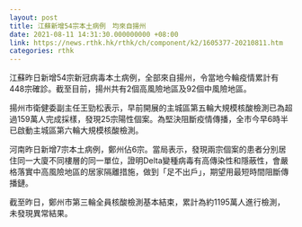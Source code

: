 ```yaml
---
layout: post
title: 江蘇新增54宗本土病例　均來自揚州
date: 2021-08-11 14:31:30.000000000 +08:00
link: https://news.rthk.hk/rthk/ch/component/k2/1605377-20210811.htm
categories: rthk
---
```


江蘇昨日新增54宗新冠病毒本土病例，全部來自揚州，令當地今輪疫情累計有448宗確診。截至目前，揚州共有2個高風險地區及92個中風險地區。

揚州市衛健委副主任王勁松表示，早前開展的主城區第五輪大規模核酸檢測已為超過159萬人完成採樣，發現25宗陽性個案。為堅決阻斷疫情傳播，全市今早6時半已啟動主城區第六輪大規模核酸檢測。

河南昨日新增7宗本土病例，鄭州佔6宗。當局表示，發現兩宗個案的患者分別居住同一大廈不同樓層的同一單位，證明Delta變種病毒有高傳染性和隱蔽性，會嚴格落實中高風險地區的居家隔離措施，做到「足不出戶」，期望用最短時間阻斷傳播鏈。

截至昨日，鄭州市第三輪全員核酸檢測基本結束，累計為約1195萬人進行檢測，未發現異常結果。
